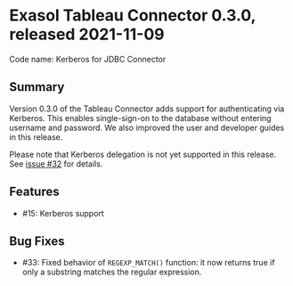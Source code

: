 # Exasol Tableau Connector 0.3.0, released 2021-11-09
 
Code name: Kerberos for JDBC Connector

## Summary

Version 0.3.0 of the Tableau Connector adds support for authenticating via Kerberos. This enables single-sign-on to the database without entering username and password. We also improved the user and developer guides in this release.

Please note that Kerberos delegation is not yet supported in this release. See [issue #32](https://github.com/exasol/tableau-connector/issues/32) for details.

## Features

* #15: Kerberos support

## Bug Fixes

* #33: Fixed behavior of `REGEXP_MATCH()` function: it now returns true if only a substring matches the regular expression.
